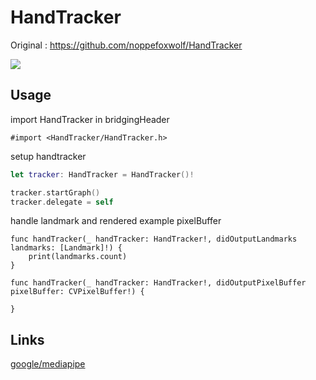 # HandTracker

Original : https://github.com/noppefoxwolf/HandTracker

![](https://github.com/noppefoxwolf/HandTracker/blob/master/.github/sample.gif)


## Usage


import HandTracker in bridgingHeader

```objc
#import <HandTracker/HandTracker.h>
```

setup handtracker

```swift
let tracker: HandTracker = HandTracker()!

tracker.startGraph()
tracker.delegate = self
```

handle landmark and rendered example pixelBuffer

```
func handTracker(_ handTracker: HandTracker!, didOutputLandmarks landmarks: [Landmark]!) {
    print(landmarks.count)
}
    
func handTracker(_ handTracker: HandTracker!, didOutputPixelBuffer pixelBuffer: CVPixelBuffer!) {
    
}
```

## Links

[google/mediapipe](https://github.com/google/mediapipe)
